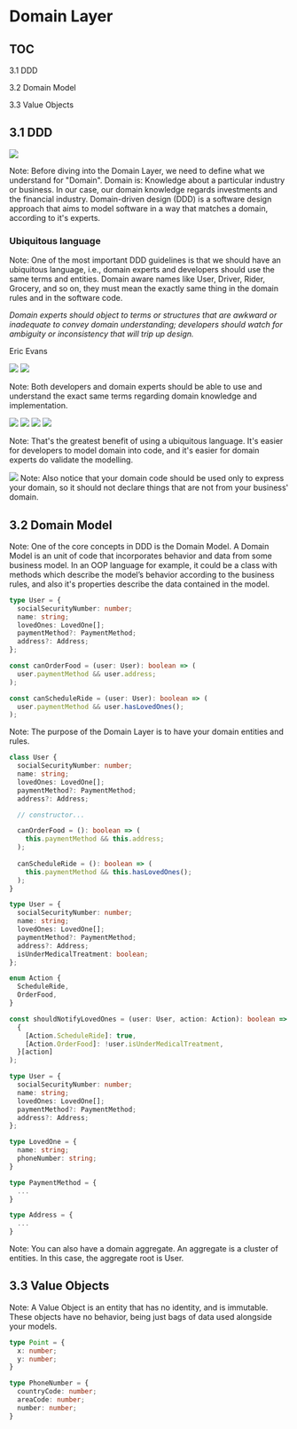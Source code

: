 # Domain Layer


## TOC

3.1 DDD

3.2 Domain Model

3.3 Value Objects


## 3.1 DDD


<!-- .slide: data-background-color="white"  --> 
<img style="background-image: white;" src="slides/assets/ddd.jpeg" />

Note:
Before diving into the Domain Layer, we need to define what we understand for "Domain".
Domain is: Knowledge about a particular industry or business. In our case, our domain knowledge regards investments and the financial industry.
Domain-driven design (DDD) is a software design approach that aims to model software in a way that matches a domain, according to it's experts.


### Ubiquitous language

Note:
One of the most important DDD guidelines is that we should have an ubiquitous language, i.e., domain experts and developers should use the same terms and entities.
Domain aware names like User, Driver, Rider, Grocery, and so on, they must mean the exactly same thing in the domain rules and in the software code.


*Domain experts should object to terms or structures that are awkward or inadequate to convey domain understanding; developers should watch for ambiguity or inconsistency that will trip up design.*

Eric Evans


<img style="background-image: white;" src="slides/assets/ul-1.png" />


<img style="background-image: white;" src="slides/assets/ul-2.png" />

Note:
Both developers and domain experts should be able to use and understand the exact same terms regarding domain knowledge and implementation.


<img style="background-image: white;" src="slides/assets/ul-3.png" />


<img style="background-image: white;" src="slides/assets/ul-4.png" />


<img style="background-image: white;" src="slides/assets/ul-5.png" />


<img style="background-image: white;" src="slides/assets/ul-6.png" />

Note:
That's the greatest benefit of using a ubiquitous language.
It's easier for developers to model domain into code, and it's easier for domain experts do validate the modelling.


<img style="background-image: white;" src="slides/assets/ul-7.png" />
Note:
Also notice that your domain code should be used only to express your domain, so it should not declare things that are not from your business' domain.


## 3.2 Domain Model

Note:
One of the core concepts in DDD is the Domain Model.
A Domain Model is an unit of code that incorporates behavior and data from some business model.
In an OOP language for example, it could be a class with methods which describe the model’s behavior according to the business rules, and also it's properties describe the data contained in the model.


```ts
type User = {
  socialSecurityNumber: number;
  name: string;
  lovedOnes: LovedOne[];
  paymentMethod?: PaymentMethod;
  address?: Address;
};

const canOrderFood = (user: User): boolean => (
  user.paymentMethod && user.address;
);

const canScheduleRide = (user: User): boolean => (
  user.paymentMethod && user.hasLovedOnes();
);

```

Note:
The purpose of the Domain Layer is to have your domain entities and rules.


```ts
class User {
  socialSecurityNumber: number;
  name: string;
  lovedOnes: LovedOne[];
  paymentMethod?: PaymentMethod;
  address?: Address;

  // constructor...

  canOrderFood = (): boolean => (
    this.paymentMethod && this.address;
  );
  
  canScheduleRide = (): boolean => (
    this.paymentMethod && this.hasLovedOnes();
  );
}
```


```ts
type User = {
  socialSecurityNumber: number;
  name: string;
  lovedOnes: LovedOne[];
  paymentMethod?: PaymentMethod;
  address?: Address;
  isUnderMedicalTreatment: boolean;
};

enum Action {
  ScheduleRide,
  OrderFood,
}

const shouldNotifyLovedOnes = (user: User, action: Action): boolean => (
  {
    [Action.ScheduleRide]: true,
    [Action.OrderFood]: !user.isUnderMedicalTreatment,
  }[action]
);

```


```ts
type User = {
  socialSecurityNumber: number;
  name: string;
  lovedOnes: LovedOne[];
  paymentMethod?: PaymentMethod;
  address?: Address;
};

type LovedOne = {
  name: string;
  phoneNumber: string;
}

type PaymentMethod = {
  ...
}

type Address = {
  ...
}
```

Note:
You can also have a domain aggregate. An aggregate is a cluster of entities. In this case, the aggregate root is User.


## 3.3 Value Objects

Note:
A Value Object is an entity that has no identity, and is immutable.
These objects have no behavior, being just bags of data used alongside your models.


```ts
type Point = {
  x: number;
  y: number;
}

type PhoneNumber = {
  countryCode: number;
  areaCode: number;
  number: number;
}
```
